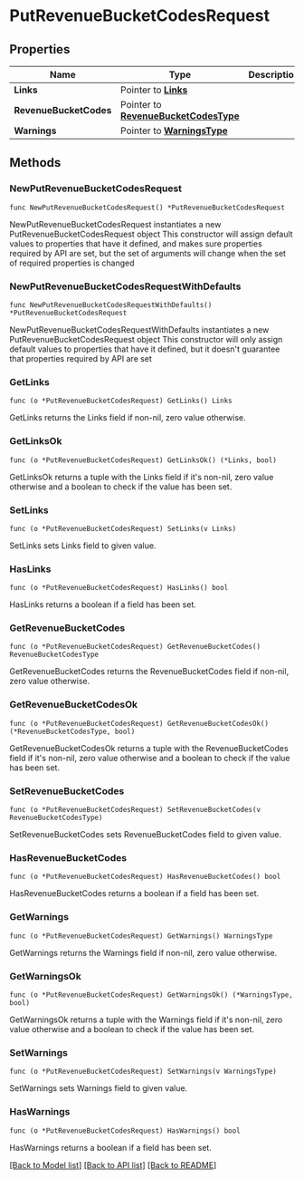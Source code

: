 # PutRevenueBucketCodesRequest

## Properties

Name | Type | Description | Notes
------------ | ------------- | ------------- | -------------
**Links** | Pointer to [**Links**](Links.md) |  | [optional] 
**RevenueBucketCodes** | Pointer to [**RevenueBucketCodesType**](RevenueBucketCodesType.md) |  | [optional] 
**Warnings** | Pointer to [**WarningsType**](WarningsType.md) |  | [optional] 

## Methods

### NewPutRevenueBucketCodesRequest

`func NewPutRevenueBucketCodesRequest() *PutRevenueBucketCodesRequest`

NewPutRevenueBucketCodesRequest instantiates a new PutRevenueBucketCodesRequest object
This constructor will assign default values to properties that have it defined,
and makes sure properties required by API are set, but the set of arguments
will change when the set of required properties is changed

### NewPutRevenueBucketCodesRequestWithDefaults

`func NewPutRevenueBucketCodesRequestWithDefaults() *PutRevenueBucketCodesRequest`

NewPutRevenueBucketCodesRequestWithDefaults instantiates a new PutRevenueBucketCodesRequest object
This constructor will only assign default values to properties that have it defined,
but it doesn't guarantee that properties required by API are set

### GetLinks

`func (o *PutRevenueBucketCodesRequest) GetLinks() Links`

GetLinks returns the Links field if non-nil, zero value otherwise.

### GetLinksOk

`func (o *PutRevenueBucketCodesRequest) GetLinksOk() (*Links, bool)`

GetLinksOk returns a tuple with the Links field if it's non-nil, zero value otherwise
and a boolean to check if the value has been set.

### SetLinks

`func (o *PutRevenueBucketCodesRequest) SetLinks(v Links)`

SetLinks sets Links field to given value.

### HasLinks

`func (o *PutRevenueBucketCodesRequest) HasLinks() bool`

HasLinks returns a boolean if a field has been set.

### GetRevenueBucketCodes

`func (o *PutRevenueBucketCodesRequest) GetRevenueBucketCodes() RevenueBucketCodesType`

GetRevenueBucketCodes returns the RevenueBucketCodes field if non-nil, zero value otherwise.

### GetRevenueBucketCodesOk

`func (o *PutRevenueBucketCodesRequest) GetRevenueBucketCodesOk() (*RevenueBucketCodesType, bool)`

GetRevenueBucketCodesOk returns a tuple with the RevenueBucketCodes field if it's non-nil, zero value otherwise
and a boolean to check if the value has been set.

### SetRevenueBucketCodes

`func (o *PutRevenueBucketCodesRequest) SetRevenueBucketCodes(v RevenueBucketCodesType)`

SetRevenueBucketCodes sets RevenueBucketCodes field to given value.

### HasRevenueBucketCodes

`func (o *PutRevenueBucketCodesRequest) HasRevenueBucketCodes() bool`

HasRevenueBucketCodes returns a boolean if a field has been set.

### GetWarnings

`func (o *PutRevenueBucketCodesRequest) GetWarnings() WarningsType`

GetWarnings returns the Warnings field if non-nil, zero value otherwise.

### GetWarningsOk

`func (o *PutRevenueBucketCodesRequest) GetWarningsOk() (*WarningsType, bool)`

GetWarningsOk returns a tuple with the Warnings field if it's non-nil, zero value otherwise
and a boolean to check if the value has been set.

### SetWarnings

`func (o *PutRevenueBucketCodesRequest) SetWarnings(v WarningsType)`

SetWarnings sets Warnings field to given value.

### HasWarnings

`func (o *PutRevenueBucketCodesRequest) HasWarnings() bool`

HasWarnings returns a boolean if a field has been set.


[[Back to Model list]](../README.md#documentation-for-models) [[Back to API list]](../README.md#documentation-for-api-endpoints) [[Back to README]](../README.md)


